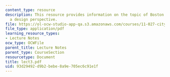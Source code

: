 ```yaml
---
content_type: resource
description: This resource provides information on the topic of Boston History from
  a design perspective.
file: https://ol-ocw-studio-app-qa.s3.amazonaws.com/courses/11-027-city-to-city-comparing-researching-and-writing-about-cities-spring-2006/93d29492d9b2bebe8a9e705ec6c91e1f_lect3.pdf
file_type: application/pdf
learning_resource_types:
- Lecture Notes
ocw_type: OCWFile
parent_title: Lecture Notes
parent_type: CourseSection
resourcetype: Document
title: lect3.pdf
uid: 93d29492-d9b2-bebe-8a9e-705ec6c91e1f
---
```

